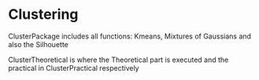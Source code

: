 # Clustering

ClusterPackage includes all functions: Kmeans, Mixtures of Gaussians and also the Silhouette

ClusterTheoretical is where the Theoretical part is executed and the practical in ClusterPractical respectively
